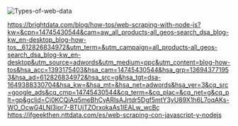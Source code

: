 ![Types-of-web-data](https://user-images.githubusercontent.com/97139156/212928415-20979f4d-527e-4ee0-8403-a82ce283ad9e.png)

https://brightdata.com/blog/how-tos/web-scraping-with-node-js?kw=&cpn=14745430544&cam=aw_all_products-all_geos-search_dsa_blog-kw_en-desktop_blog-how-tos__612826834972&utm_term=&utm_campaign=all_products-all_geos-search_dsa_blog-kw_en-desktop&utm_source=adwords&utm_medium=ppc&utm_content=blog-how-tos&hsa_acc=1393175403&hsa_cam=14745430544&hsa_grp=136943771953&hsa_ad=612826834972&hsa_src=g&hsa_tgt=dsa-1649388330704&hsa_kw=&hsa_mt=&hsa_net=adwords&hsa_ver=3&cq_src=google_ads&cq_cmp=14745430544&cq_term=&cq_plac=&cq_net=g&cq_plt=gp&gclid=Cj0KCQiAq5meBhCyARIsAJrtdr5Dgf5mtY3yU89X1h6L7oqAKs-WO_OcwG4LNl3ior7-BTUjTZOrxokaAs1IEALw_wcBç
https://ifgeekthen.nttdata.com/es/web-scraping-con-javascript-y-nodejs
